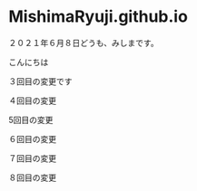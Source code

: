 # MishimaRyuji.github.io

２０２１年６月８日どうも、みしまです。

こんにちは

３回目の変更です

４回目の変更

5回目の変更

６回目の変更

７回目の変更

８回目の変更